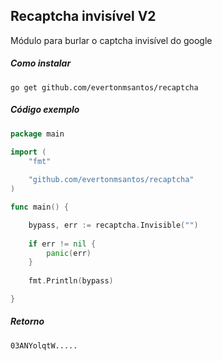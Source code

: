 ## Recaptcha invisível V2
Módulo para burlar o captcha invisível do google

##### Como instalar
```text
go get github.com/evertonmsantos/recaptcha
```

##### Código exemplo

```go
package main

import (
    "fmt"
    
    "github.com/evertonmsantos/recaptcha"
)

func main() {

    bypass, err := recaptcha.Invisible("")
    
    if err != nil {
        panic(err)
    }
    
    fmt.Println(bypass)

}
```

##### Retorno
```
03ANYolqtW.....
```
